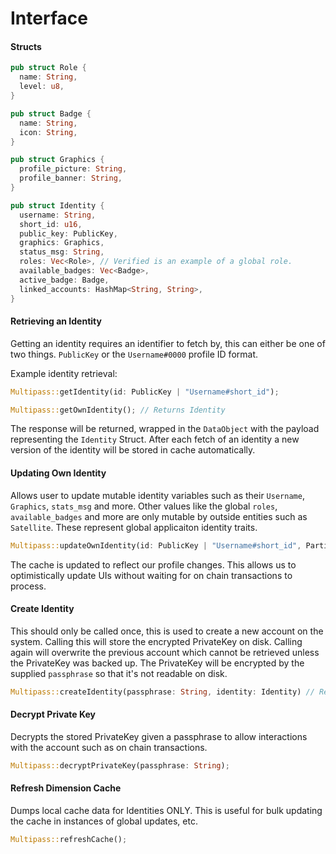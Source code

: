 # Interface

#### Structs

```rust
pub struct Role {
  name: String,
  level: u8,
}

pub struct Badge {
  name: String,
  icon: String,
}

pub struct Graphics {
  profile_picture: String,
  profile_banner: String,
}

pub struct Identity {
  username: String,
  short_id: u16,
  public_key: PublicKey,
  graphics: Graphics,
  status_msg: String,
  roles: Vec<Role>, // Verified is an example of a global role.
  available_badges: Vec<Badge>,
  active_badge: Badge,
  linked_accounts: HashMap<String, String>,
}
```

#### Retrieving an Identity

Getting an identity requires an identifier to fetch by, this can either be one of two things. `PublicKey` or the `Username#0000` profile ID format.

Example identity retrieval:


```rust
Multipass::getIdentity(id: PublicKey | "Username#short_id");
```

```rust
Multipass::getOwnIdentity(); // Returns Identity
```

The response will be returned, wrapped in the `DataObject` with the payload representing the `Identity` Struct. After each fetch of an identity a new version of the identity will be stored in cache automatically.

#### Updating Own Identity

Allows user to update mutable identity variables such as their `Username`, `Graphics`, `stats_msg` and more. Other values like the global `roles`, `available_badges` and more are only mutable by outside entities such as `Satellite`. These represent global applicaiton identity traits.

```rust
Multipass::updateOwnIdentity(id: PublicKey | "Username#short_id", PartialIdentity);
```

The cache is updated to reflect our profile changes. This allows us to optimistically update UIs without waiting for on chain transactions to process.

#### Create Identity

This should only be called once, this is used to create a new account on the system. Calling this will store the encrypted PrivateKey on disk. Calling again will overwrite the previous account which cannot be retrieved unless the PrivateKey was backed up. The PrivateKey will be encrypted by the supplied `passphrase` so that it's not readable on disk.

```rust
Multipass::createIdentity(passphrase: String, identity: Identity) // Returns PublicKey, stores encrypted private key
```

#### Decrypt Private Key

Decrypts the stored PrivateKey given a passphrase to allow interactions with the account such as on chain transactions.

```rust
Multipass::decryptPrivateKey(passphrase: String);
```

#### Refresh Dimension Cache

Dumps local cache data for Identities ONLY. This is useful for bulk updating the cache in instances of global updates, etc.

```rust
Multipass::refreshCache();
````
